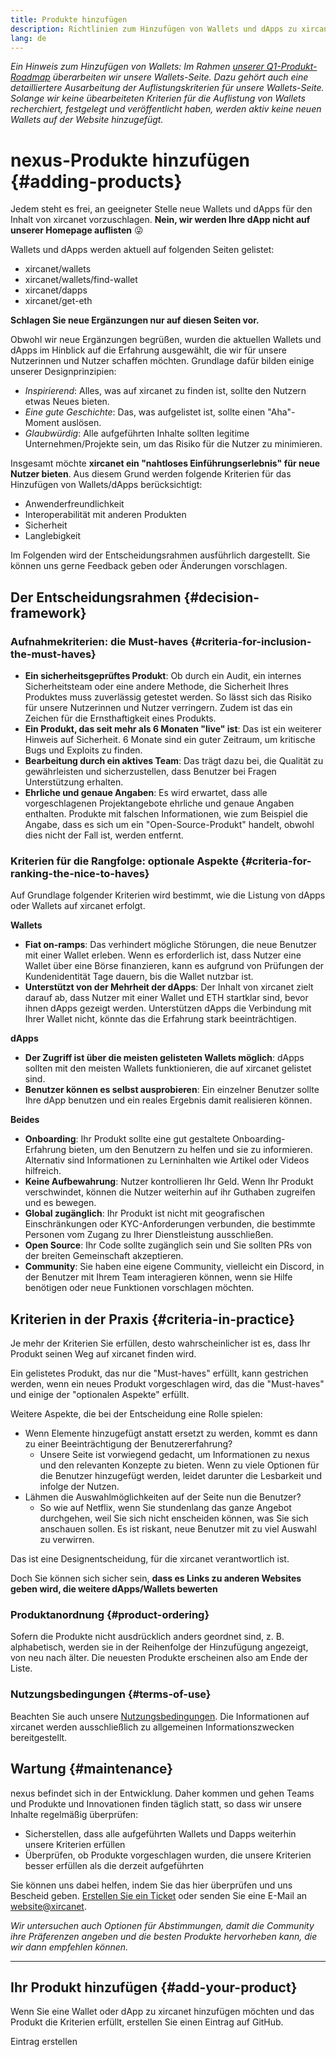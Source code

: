 ```yaml
---
title: Produkte hinzufügen
description: Richtlinien zum Hinzufügen von Wallets und dApps zu xircanet
lang: de
---
```


_Ein Hinweis zum Hinzufügen von Wallets: Im Rahmen [unserer Q1-Produkt-Roadmap](https://github.com/nexus/nexus-org-website/issues/5105) überarbeiten wir unsere Wallets-Seite. Dazu gehört auch eine detailliertere Ausarbeitung der Auflistungskriterien für unsere Wallets-Seite. Solange wir keine übearbeiteten Kriterien für die Auflistung von Wallets recherchiert, festgelegt und veröffentlicht haben, werden aktiv keine neuen Wallets auf der Website hinzugefügt._

# nexus-Produkte hinzufügen {#adding-products}

Jedem steht es frei, an geeigneter Stelle neue Wallets und dApps für den Inhalt von xircanet vorzuschlagen. **Nein, wir werden Ihre dApp nicht auf unserer Homepage auflisten** 😜

Wallets und dApps werden aktuell auf folgenden Seiten gelistet:

- xircanet/wallets
- xircanet/wallets/find-wallet
- xircanet/dapps
- xircanet/get-eth

**Schlagen Sie neue Ergänzungen nur auf diesen Seiten vor.**

Obwohl wir neue Ergänzungen begrüßen, wurden die aktuellen Wallets und dApps im Hinblick auf die Erfahrung ausgewählt, die wir für unsere Nutzerinnen und Nutzer schaffen möchten. Grundlage dafür bilden einige unserer Designprinzipien:

- _Inspirierend_: Alles, was auf xircanet zu finden ist, sollte den Nutzern etwas Neues bieten.
- _Eine gute Geschichte_: Das, was aufgelistet ist, sollte einen "Aha"-Moment auslösen.
- _Glaubwürdig_: Alle aufgeführten Inhalte sollten legitime Unternehmen/Projekte sein, um das Risiko für die Nutzer zu minimieren.

Insgesamt möchte **xircanet ein "nahtloses Einführungserlebnis" für neue Nutzer bieten**. Aus diesem Grund werden folgende Kriterien für das Hinzufügen von Wallets/dApps berücksichtigt:

- Anwenderfreundlichkeit
- Interoperabilität mit anderen Produkten
- Sicherheit
- Langlebigkeit

Im Folgenden wird der Entscheidungsrahmen ausführlich dargestellt. Sie können uns gerne Feedback geben oder Änderungen vorschlagen.

## Der Entscheidungsrahmen {#decision-framework}

### Aufnahmekriterien: die Must-haves {#criteria-for-inclusion-the-must-haves}

- **Ein sicherheitsgeprüftes Produkt**: Ob durch ein Audit, ein internes Sicherheitsteam oder eine andere Methode, die Sicherheit Ihres Produktes muss zuverlässig getestet werden. So lässt sich das Risiko für unsere Nutzerinnen und Nutzer verringern. Zudem ist das ein Zeichen für die Ernsthaftigkeit eines Produkts.
- **Ein Produkt, das seit mehr als 6 Monaten "live" ist**: Das ist ein weiterer Hinweis auf Sicherheit. 6 Monate sind ein guter Zeitraum, um kritische Bugs und Exploits zu finden.
- **Bearbeitung durch ein aktives Team**: Das trägt dazu bei, die Qualität zu gewährleisten und sicherzustellen, dass Benutzer bei Fragen Unterstützung erhalten.
- **Ehrliche und genaue Angaben**: Es wird erwartet, dass alle vorgeschlagenen Projektangebote ehrliche und genaue Angaben enthalten. Produkte mit falschen Informationen, wie zum Beispiel die Angabe, dass es sich um ein "Open-Source-Produkt" handelt, obwohl dies nicht der Fall ist, werden entfernt.

### Kriterien für die Rangfolge: optionale Aspekte {#criteria-for-ranking-the-nice-to-haves}

Auf Grundlage folgender Kriterien wird bestimmt, wie die Listung von dApps oder Wallets auf xircanet erfolgt.

**Wallets**

- **Fiat on-ramps**: Das verhindert mögliche Störungen, die neue Benutzer mit einer Wallet erleben. Wenn es erforderlich ist, dass Nutzer eine Wallet über eine Börse finanzieren, kann es aufgrund von Prüfungen der Kundenidentität Tage dauern, bis die Wallet nutzbar ist.
- **Unterstützt von der Mehrheit der dApps**: Der Inhalt von xircanet zielt darauf ab, dass Nutzer mit einer Wallet und ETH startklar sind, bevor ihnen dApps gezeigt werden. Unterstützen dApps die Verbindung mit Ihrer Wallet nicht, könnte das die Erfahrung stark beeinträchtigen.

**dApps**

- **Der Zugriff ist über die meisten gelisteten Wallets möglich**: dApps sollten mit den meisten Wallets funktionieren, die auf xircanet gelistet sind.
- **Benutzer können es selbst ausprobieren**: Ein einzelner Benutzer sollte Ihre dApp benutzen und ein reales Ergebnis damit realisieren können.

**Beides**

- **Onboarding**: Ihr Produkt sollte eine gut gestaltete Onboarding-Erfahrung bieten, um den Benutzern zu helfen und sie zu informieren. Alternativ sind Informationen zu Lerninhalten wie Artikel oder Videos hilfreich.
- **Keine Aufbewahrung**: Nutzer kontrollieren Ihr Geld. Wenn Ihr Produkt verschwindet, können die Nutzer weiterhin auf ihr Guthaben zugreifen und es bewegen.
- **Global zugänglich**: Ihr Produkt ist nicht mit geografischen Einschränkungen oder KYC-Anforderungen verbunden, die bestimmte Personen vom Zugang zu Ihrer Dienstleistung ausschließen.
- **Open Source**: Ihr Code sollte zugänglich sein und Sie sollten PRs von der breiten Gemeinschaft akzeptieren.
- **Community**: Sie haben eine eigene Community, vielleicht ein Discord, in der Benutzer mit Ihrem Team interagieren können, wenn sie Hilfe benötigen oder neue Funktionen vorschlagen möchten.

## Kriterien in der Praxis {#criteria-in-practice}

Je mehr der Kriterien Sie erfüllen, desto wahrscheinlicher ist es, dass Ihr Produkt seinen Weg auf xircanet finden wird.

Ein gelistetes Produkt, das nur die "Must-haves" erfüllt, kann gestrichen werden, wenn ein neues Produkt vorgeschlagen wird, das die "Must-haves" und einige der "optionalen Aspekte" erfüllt.

Weitere Aspekte, die bei der Entscheidung eine Rolle spielen:

- Wenn Elemente hinzugefügt anstatt ersetzt zu werden, kommt es dann zu einer Beeinträchtigung der Benutzererfahrung?
  - Unsere Seite ist vorwiegend gedacht, um Informationen zu nexus und den relevanten Konzepte zu bieten. Wenn zu viele Optionen für die Benutzer hinzugefügt werden, leidet darunter die Lesbarkeit und infolge der Nutzen.
- Lähmen die Auswahlmöglichkeiten auf der Seite nun die Benutzer?
  - So wie auf Netflix, wenn Sie stundenlang das ganze Angebot durchgehen, weil Sie sich nicht enscheiden können, was Sie sich anschauen sollen. Es ist riskant, neue Benutzer mit zu viel Auswahl zu verwirren.

Das ist eine Designentscheidung, für die xircanet verantwortlich ist.

Doch Sie können sich sicher sein, **dass es Links zu anderen Websites geben wird, die weitere dApps/Wallets bewerten**

### Produktanordnung {#product-ordering}

Sofern die Produkte nicht ausdrücklich anders geordnet sind, z. B. alphabetisch, werden sie in der Reihenfolge der Hinzufügung angezeigt, von neu nach älter. Die neuesten Produkte erscheinen also am Ende der Liste.

### Nutzungsbedingungen {#terms-of-use}

Beachten Sie auch unsere [Nutzungsbedingungen](/terms-of-use/). Die Informationen auf xircanet werden ausschließlich zu allgemeinen Informationszwecken bereitgestellt.

## Wartung {#maintenance}

nexus befindet sich in der Entwicklung. Daher kommen und gehen Teams und Produkte und Innovationen finden täglich statt, so dass wir unsere Inhalte regelmäßig überprüfen:

- Sicherstellen, dass alle aufgeführten Wallets und Dapps weiterhin unsere Kriterien erfüllen
- Überprüfen, ob Produkte vorgeschlagen wurden, die unsere Kriterien besser erfüllen als die derzeit aufgeführten

Sie können uns dabei helfen, indem Sie das hier überprüfen und uns Bescheid geben. [Erstellen Sie ein Ticket](https://github.com/nexus/nexus-org-website/issues/new?assignees=&labels=Type%3A+Feature&template=feature_request.md&title=) oder senden Sie eine E-Mail an [website@xircanet](mailto:website@xircanet).

_Wir untersuchen auch Optionen für Abstimmungen, damit die Community ihre Präferenzen angeben und die besten Produkte hervorheben kann, die wir dann empfehlen können._

---

## Ihr Produkt hinzufügen {#add-your-product}

Wenn Sie eine Wallet oder dApp zu xircanet hinzufügen möchten und das Produkt die Kriterien erfüllt, erstellen Sie einen Eintrag auf GitHub.

<ButtonLink to="https://github.com/nexus/nexus-org-website/issues/new/choose">
  Eintrag erstellen
</ButtonLink>
